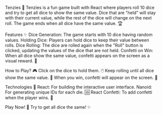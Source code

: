 Tenzies 🎲
Tenzies is a fun game built with React where players roll 10 dice and try to get all dice to show the same value. Dice that are "held" will stay with their current value, while the rest of the dice will change on the next roll. The game ends when all dice have the same value. 🏆

Features ✨
Dice Generation: The game starts with 10 dice having random values.
Holding Dice: Players can hold dice to keep their value between rolls.
Dice Rolling: The dice are rolled again when the "Roll" button is clicked, updating the values of the dice that are not held.
Confetti on Win: When all dice show the same value, confetti appears on the screen as a visual reward. 🎉

How to Play? 🎮
Click on the dice to hold them. 🖱️
Keep rolling until all dice show the same value. 🔄
When you win, confetti will appear on the screen. 🎊

Technologies 🚀
React: For building the interactive user interface.
Nanoid: For generating unique IDs for each die. 🆔
React Confetti: To add confetti when the player wins. 🎉

Play Now! 🌟
Try to get all dice the same! ✨
